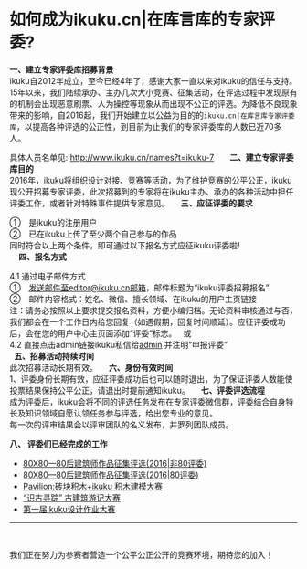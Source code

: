 # 如何成为ikuku.cn|在库言库的专家评委?


 **一、建立专家评委库招募背景**  
 ikuku自2012年成立，至今已经4年了，感谢大家一直以来对ikuku的信任与支持。15年以来，我们陆续承办、主办几次大小竞赛、征集活动，在评选过程中发现原有的机制会出现恶意刷票、人为操控等现象从而出现不公正的评选。为降低不良现象带来的影响，自2016起，我们开始建立以公益为目的的`ikuku.cn|在库言库专家评委库`，以提高各种评选的公正性，到目前为止我们的专家评委库的人数已近70多人。
 
 具体人员名单见: http://www.ikuku.cn/names?t=ikuku-7   
  
  
 **二、建立专家评委库目的**    
 2016年，ikuku将组织设计对接、竞赛等活动，为了维护竞赛的公平公正，ikuku现公开招募专家评委，此次招募到的专家将在ikuku主办、承办的各种活动中担任评委工作，或者针对特殊事件提供专家意见。
  
  
 **三、应征评委的要求**    
 
 ①　是ikuku的注册用户  
 ②　已在ikuku上传了至少两个自己参与的作品  
 同时符合以上两个条件，即可通过以下报名方式应征ikuku评委啦!   
  
  
 **四、报名方式**   
  
 4.1 通过电子邮件方式   
 ①　发送邮件至editor@ikuku.cn邮箱，邮件标题为“ikuku评委招募报名”  
 ②　邮件内容格式：姓名、微信、擅长领域、在ikuku的用户主页链接  
 注：请务必按照以上要求提交报名资料，方便小编归档。无论资料审核通过与否，我们都会在一个工作日内给您回复（如遇假期，回复时间顺延）。应征评委成功后，会在您的用户中心主页面添加“评委”标志。
  
 或  
 4.2 直接点击admin链接ikuku私信给[admin](http://www.ikuku.cn/user/1) 并注明“申报评委”  
  
 **五、招募活动持续时间**    
 此次招募活动长期有效。
  
  
 **六、身份有效时间**  
 1、评委身份长期有效，应征评委成功后也可以随时退出，为了保证评委人数能使投票结果保持公平公正，请退出时提前通知ikuku。
  
  
 **七、评委评选流程**    
 成为评委后，ikuku会将不同的评选任务发布在专家评委微信群，评委结合自身特长及知识领域自愿认领任务参与评选，给出您专业的意见。  
 每一次的评审结果会以评审团队的名义发布，并罗列团队成员。  
 
 **八、 评委们已经完成的工作**
 
 * [80X80—80后建筑师作品征集评选(2016|非80评委)](http://www.ikuku.cn/tag/2016ikuku80x80%E9%9D%9E80%E5%90%8E%E8%AF%84%E5%AE%A1%E7%BB%84)  
 * [80X80—80后建筑师作品征集评选(2016|80评委)](http://www.ikuku.cn/tag/2016ikuku80x8080%E5%90%8E%E8%AF%84%E5%AE%A1%E7%BB%84)  
 * [Pavilion:砖块积木+ikuku 积木建模大赛](http://www.ikuku.cn/tag/%E7%A7%AF%E6%9C%A8%E5%BB%BA%E6%A8%A1%E5%A4%A7%E8%B5%9B)  
 * [“识古寻踪” 古建筑游记大赛](http://www.ikuku.cn/tag/%E8%AF%86%E5%8F%A4%E5%AF%BB%E8%B8%AA "“识古寻踪”")
 * [第一届ikuku设计作业大赛](http://www.ikuku.cn/tag/%E5%AD%A6%E7%94%9F%E4%BD%9C%E4%B8%9A%E5%A4%A7%E8%B5%9B01 "第一届ikuku设计作业大赛")
   
 
   

------


  
 
 我们正在努力为参赛者营造一个公平公正公开的竞赛环境，期待您的加入！
